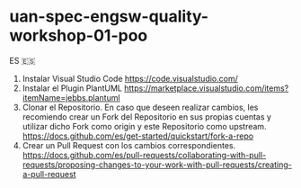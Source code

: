 # uan-spec-engsw-quality-workshop-01-poo

ES 🇪🇸

1. Instalar Visual Studio Code https://code.visualstudio.com/
2. Instalar el Plugin PlantUML https://marketplace.visualstudio.com/items?itemName=jebbs.plantuml
3. Clonar el Repositorio. En caso que deseen realizar cambios, les recomiendo crear un Fork del Repositorio en sus propias cuentas y utilizar dicho Fork como origin y este Repositorio como upstream. https://docs.github.com/es/get-started/quickstart/fork-a-repo
4. Crear un Pull Request con los cambios correspondientes. https://docs.github.com/es/pull-requests/collaborating-with-pull-requests/proposing-changes-to-your-work-with-pull-requests/creating-a-pull-request
